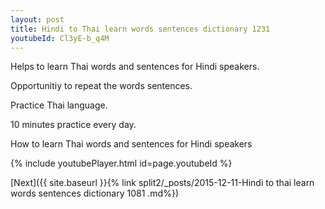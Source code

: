 ```yaml
---
layout: post
title: Hindi to Thai learn words sentences dictionary 1231 
youtubeId: Cl3yE-b_q4M
---
```

 
 
Helps to learn Thai words and sentences for Hindi speakers.

Opportunitiy to repeat the words sentences. 

Practice Thai language. 
 
10 minutes practice every day. 
 
How to learn Thai words and sentences for Hindi speakers 
 
{% include youtubePlayer.html id=page.youtubeId %}
 
 
[Next]({{ site.baseurl }}{% link  split2/_posts/2015-12-11-Hindi to thai learn words sentences dictionary 1081 .md%})
 
